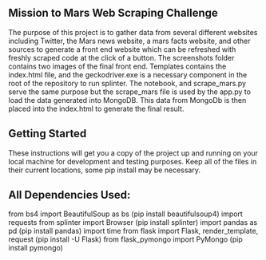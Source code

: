 Mission to Mars Web Scraping Challenge
--------------------------------------
The purpose of this project is to gather data from several different websites including Twitter, the Mars news website, a mars facts website, and other sources to generate a front end website which can be refreshed with freshly scraped code at the click of a button. The screenshots folder contains two images of the final front end. Templates contains the index.html file, and the geckodriver.exe is a necessary component in the root of the repository to run splinter. The notebook, and scrape_mars.py serve the same purpose but the scrape_mars file is used by the app.py to load the data generated into MongoDB. This data from MongoDb is then placed into the index.html to generate the final result. 

Getting Started
--------------------------------------
These instructions will get you a copy of the project up and running on your local machine for development and testing purposes.
Keep all of the files in their current locations, some pip install may be necessary.

All Dependencies Used:
-----------------------
from bs4 import BeautifulSoup as bs (pip install beautifulsoup4)
import requests
from splinter import Browser (pip install splinter)
import pandas as pd (pip install pandas)
import time
from flask import Flask, render_template, request (pip install -U Flask)
from flask_pymongo import PyMongo (pip install pymongo)
